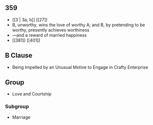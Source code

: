 ## 359
- [[3 | 3a, b]] [[27]] 
- B, unworthy, wins the love of worthy A; and B, by pretending to be worthy, presently achieves worthiness
- —and a reward of married happiness
- [[381]] [[401]] 

## B Clause
- Being Impelled by an Unusual Motive to Engage in Crafty Enterprise

## Group
- Love and Courtship

### Subgroup
- Marriage

